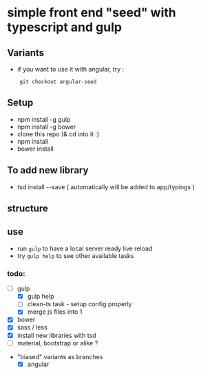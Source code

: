 # simple front end "seed" with typescript and gulp

## Variants

- if you want to use it with angular, try :
```
	git checkout angular-seed
```

## Setup

- npm install -g gulp
- npm install -g bower
- clone this repo (& cd into it :)
- npm install
- bower install

## To add new library
- tsd install --save ( automatically will be added to app/typings )


## structure

## use
- run `gulp` to have a local server ready live reload
- try `gulp help` to see other available tasks

### todo:
- [ ] gulp
	- [X] gulp help
	- [ ] clean-ts task - setup config properly
	- [x] merge js files into 1
- [x] bower
- [x] sass / less
- [x] install new libraries with tsd
- [ ] material, bootstrap or alike ?
- "biased" variants as branches 
    - [x] angular
